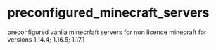 # preconfigured_minecraft_servers
preconfigured vanila minecrfaft servers for non licence minecraft for versions 1.14.4; 1.16.5; 1.17.1
